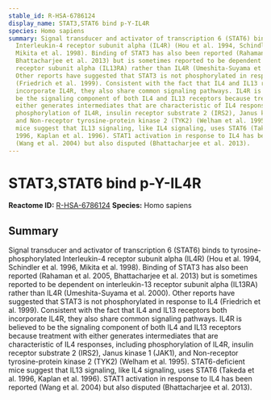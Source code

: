 ```yaml
---
stable_id: R-HSA-6786124
display_name: STAT3,STAT6 bind p-Y-IL4R
species: Homo sapiens
summary: Signal transducer and activator of transcription 6 (STAT6) binds to tyrosine-phosphorylated
  Interleukin-4 receptor subunit alpha (IL4R) (Hou et al. 1994, Schindler et al. 1996,
  Mikita et al. 1998). Binding of STAT3 has also been reported (Rahaman et al. 2005,
  Bhattacharjee et al. 2013) but is sometimes reported to be dependent on interleukin-13
  receptor subunit alpha (IL13RA) rather than IL4R (Umeshita-Suyama et al. 2000).
  Other reports have suggested that STAT3 is not phosphorylated in response to IL4
  (Friedrich et al. 1999). Consistent with the fact that IL4 and IL13 receptors both
  incorporate IL4R, they also share common signaling pathways. IL4R is believed to
  be the signaling component of both IL4 and IL13 receptors because treatment with
  either generates intermediates that are characteristic of IL4 responses, including
  phosphorylation of IL4R, insulin receptor substrate 2 (IRS2), Janus kinase 1 (JAK1),
  and Non-receptor tyrosine-protein kinase 2 (TYK2) (Welham et al. 1995). STAT6-deficient
  mice suggest that IL13 signaling, like IL4 signaling, uses STAT6 (Takeda et al.
  1996, Kaplan et al. 1996). STAT1 activation in response to IL4 has been reported
  (Wang et al. 2004) but also disputed (Bhattacharjee et al. 2013).
---
```


# STAT3,STAT6 bind p-Y-IL4R
**Reactome ID:** [R-HSA-6786124](https://reactome.org/content/detail/R-HSA-6786124)
**Species:** Homo sapiens

## Summary

Signal transducer and activator of transcription 6 (STAT6) binds to tyrosine-phosphorylated Interleukin-4 receptor subunit alpha (IL4R) (Hou et al. 1994, Schindler et al. 1996, Mikita et al. 1998). Binding of STAT3 has also been reported (Rahaman et al. 2005, Bhattacharjee et al. 2013) but is sometimes reported to be dependent on interleukin-13 receptor subunit alpha (IL13RA) rather than IL4R (Umeshita-Suyama et al. 2000). Other reports have suggested that STAT3 is not phosphorylated in response to IL4 (Friedrich et al. 1999). Consistent with the fact that IL4 and IL13 receptors both incorporate IL4R, they also share common signaling pathways. IL4R is believed to be the signaling component of both IL4 and IL13 receptors because treatment with either generates intermediates that are characteristic of IL4 responses, including phosphorylation of IL4R, insulin receptor substrate 2 (IRS2), Janus kinase 1 (JAK1), and Non-receptor tyrosine-protein kinase 2 (TYK2) (Welham et al. 1995). STAT6-deficient mice suggest that IL13 signaling, like IL4 signaling, uses STAT6 (Takeda et al. 1996, Kaplan et al. 1996). STAT1 activation in response to IL4 has been reported (Wang et al. 2004) but also disputed (Bhattacharjee et al. 2013).
